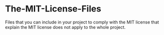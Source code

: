 # The-MIT-License-Files
Files that you can include in your project to comply with the MIT license that explain the MIT license does not apply to the whole project.
